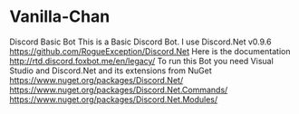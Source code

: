 # Vanilla-Chan
Discord Basic Bot 
This is a Basic Discord Bot.
I use Discord.Net v0.9.6 https://github.com/RogueException/Discord.Net
Here is the documentation http://rtd.discord.foxbot.me/en/legacy/
To run this Bot you need Visual Studio and Discord.Net and its extensions from NuGet 
https://www.nuget.org/packages/Discord.Net/
https://www.nuget.org/packages/Discord.Net.Commands/
https://www.nuget.org/packages/Discord.Net.Modules/
